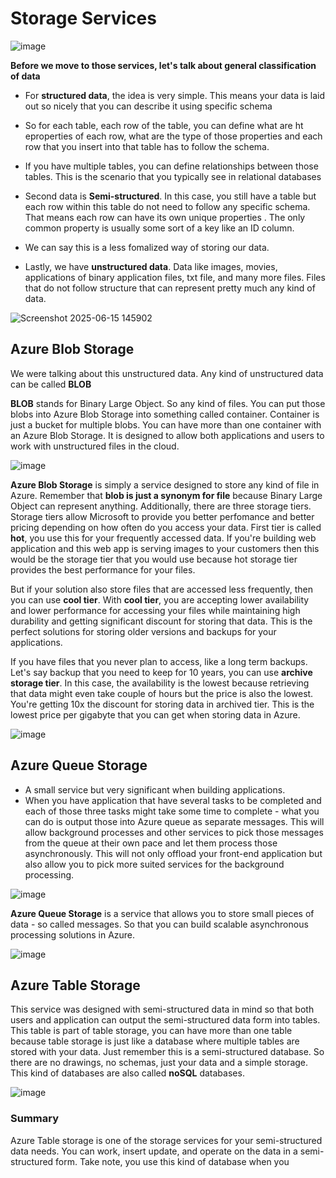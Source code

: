 # Storage Services

![image](https://github.com/user-attachments/assets/ca902d0f-8544-411b-86c3-30f0ccf43b6a)


**Before we move to those services, let's talk about general classification of data**
- For **structured data**, the idea is very simple. This means your data is laid out so nicely that you can describe it using specific schema
- So for each table, each row of the table, you can define what are ht eproperties of each row, what are the type of those properties and each row that you insert into that table has to follow the schema.
- If you have multiple tables, you can define relationships between those tables. This is the scenario that you typically see in relational databases

- Second data is **Semi-structured**. In this case, you still have a table but each row within this table do not need to follow any specific schema. That means each row can have its own unique properties . The only common property is usually some sort of a key like an ID column.
- We can say this is a less fomalized way of storing our data.

- Lastly, we have **unstructured data**. Data like images, movies, applications of binary application files, txt file, and many more files. Files that do not follow structure that can represent pretty much any kind of data.


![Screenshot 2025-06-15 145902](https://github.com/user-attachments/assets/ffed9952-f55a-4860-91b9-0f0166cb2db6)



## Azure Blob Storage

We were talking about this unstructured data. Any kind of unstructured data can be called **BLOB**

**BLOB** stands for Binary Large Object. So any kind of files. You can put those blobs into Azure Blob Storage into something called container. Container is just a bucket for multiple blobs. You can have more than one container with an Azure Blob Storage. It is designed to allow both applications and users to work with unstructured files in the cloud.

![image](https://github.com/user-attachments/assets/7207b9c0-7f6f-4449-b4a2-f845d28915b4)


**Azure Blob Storage** is simply a service designed to store any kind of file in Azure. Remember that **blob is just a synonym for file** because Binary Large Object can represent anything. Additionally, there are three storage tiers. Storage tiers allow Microsoft to provide you better perfomance and better pricing depending on how often do you access your data. First tier is called **hot**, you use this for your frequently accessed data. If you're building web application and this web app is serving images to your customers then this would be the storage tier that you would use because hot storage tier provides the best performance for your files. 

But if your solution also store files that are accessed less frequently, then you can use **cool tier**. With **cool tier**, you are accepting lower availability and lower performance for accessing your files while maintaining high durability and getting significant discount for storing that data. This is the perfect solutions for storing older versions and backups for your applications.

If you have files that you never plan to access, like a long term backups. Let's say backup that you need to keep for 10 years, you can use **archive storage tier**. In this case, the availability is the lowest because retrieving that data might even take couple of hours but the price is also the lowest. You're getting 10x the discount for storing data in archived tier. This is the lowest price per gigabyte that you can get when storing data in Azure.

![image](https://github.com/user-attachments/assets/c14ebd3f-74c5-42cd-86fc-588c7f29fe56)


## Azure Queue Storage

- A small service but very significant when building applications.
- When you have application that have several tasks to be completed and each of those three tasks might take some time to complete - what you can do is output those into Azure queue as separate messages. This will allow background processes and other services to pick those messages from the queue at their own pace and let them process those asynchronously. This will not only offload your front-end application but also allow you to pick more suited services for the background processing.

![image](https://github.com/user-attachments/assets/9a5f20f5-0154-4094-8695-53bc4fb6e140)

**Azure Queue Storage** is a service that allows you to store small pieces of data - so called messages. So that you can build scalable asynchronous processing solutions in Azure.


![image](https://github.com/user-attachments/assets/34655ab6-c599-43ea-9e42-b7fba5553986)


## Azure Table Storage
  
This service was designed with semi-structured data in mind so that both users and application can output the semi-structured data form into tables. This table is part of table storage, you can have more than one table because table storage is just like a database where multiple tables are stored with your data. Just remember this is a semi-structured database. So there are no drawings, no schemas, just your data and a simple storage. This kind of databases are also called **noSQL** databases.

![image](https://github.com/user-attachments/assets/95f5592a-de03-4ef2-9900-d255980b8a7d)


### Summary
Azure Table storage is one of the storage services for your semi-structured data needs. You can work, insert update, and operate on the data in a semi-structured form. Take note, you use this kind of database when you
